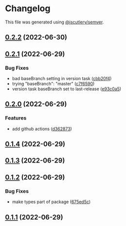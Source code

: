 # Changelog

This file was generated using [@jscutlery/semver](https://github.com/jscutlery/semver).

## [0.2.2](https://github.com/jmchambers/nxpractice99/compare/v0.2.1...v0.2.2) (2022-06-30)

## [0.2.1](https://github.com/jmchambers/nxpractice99/compare/pet-vue-0.2.0...pet-vue-0.2.1) (2022-06-29)


### Bug Fixes

* bad baseBranch setting in version task ([cbb20f4](https://github.com/jmchambers/nxpractice99/commit/cbb20f44a3a24bfc4eaf243aae07d2b4ec020965))
* trying "baseBranch": "master" ([c7f6590](https://github.com/jmchambers/nxpractice99/commit/c7f65905e1509921728ed6d80bb579b08ef827be))
* version task baseBranch set to last-release ([e93c0a5](https://github.com/jmchambers/nxpractice99/commit/e93c0a52425b71adee1d62863cce65c8b26608c4))

## [0.2.0](https://github.com/jmchambers/nxpractice99/compare/v0.1.4...v0.2.0) (2022-06-29)


### Features

* add github actions ([d362873](https://github.com/jmchambers/nxpractice99/commit/d362873b5b97e4aacf9bfe79a807ddd0af48d477))

## [0.1.4](https://github.com/jmchambers/nxpractice99/compare/v0.1.3...v0.1.4) (2022-06-29)

## [0.1.3](https://github.com/jmchambers/nxpractice99/compare/v0.1.2...v0.1.3) (2022-06-29)

## [0.1.2](https://github.com/jmchambers/nxpractice99/compare/v0.1.1...v0.1.2) (2022-06-29)


### Bug Fixes

* make types part of package ([675ed5c](https://github.com/jmchambers/nxpractice99/commit/675ed5c738c138d911ac3f6cff086f343f585527))

## [0.1.1](https://github.com/jmchambers/nxpractice99/compare/v0.1.0...v0.1.1) (2022-06-29)
